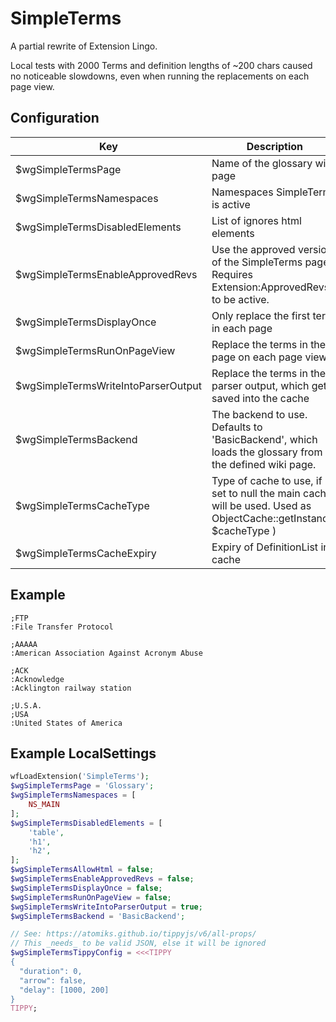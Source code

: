 # SimpleTerms

A partial rewrite of Extension Lingo.

Local tests with 2000 Terms and definition lengths of ~200 chars caused no noticeable slowdowns, even when running the replacements on each page view.

## Configuration
| Key                                 | Description                                                                                                                                         | Example                         | Default      |
|-------------------------------------|-----------------------------------------------------------------------------------------------------------------------------------------------------|---------------------------------|--------------|
| $wgSimpleTermsPage                  | Name of the glossary wiki page                                                                                                                      | Glossary                        | "Glossary"   |
| $wgSimpleTermsNamespaces            | Namespaces SimpleTerms is active                                                                                                                    | [0]                             | [0]          |
| $wgSimpleTermsDisabledElements      | List of ignores html elements                                                                                                                       | ['table']                       | [h1-6]       |
| $wgSimpleTermsEnableApprovedRevs    | Use the approved version of the SimpleTerms page. Requires Extension:ApprovedRevs to be active.                                                     | true                            | false        |
| $wgSimpleTermsDisplayOnce           | Only replace the first term in each page                                                                                                            | false                           | false        |
| $wgSimpleTermsRunOnPageView         | Replace the terms in the page on each page view                                                                                                     | false                           | true         |
| $wgSimpleTermsWriteIntoParserOutput | Replace the terms in the parser output, which gets saved into the cache                                                                             | true                            | false        |
| $wgSimpleTermsBackend               | The backend to use. Defaults to 'BasicBackend', which loads the glossary from the defined wiki page.                                                |                                 | BasicBackend |
| $wgSimpleTermsCacheType             | Type of cache to use, if set to null the main cache will be used. Used as ObjectCache::getInstance( $cacheType )                                    |                                 | null         |
| $wgSimpleTermsCacheExpiry           | Expiry of DefinitionList in cache                                                                                                                   | 2592000                         | 2592000      |


## Example
```
;FTP
:File Transfer Protocol

;AAAAA
:American Association Against Acronym Abuse

;ACK
:Acknowledge
:Acklington railway station

;U.S.A.
;USA
:United States of America
```

## Example LocalSettings
```php
wfLoadExtension('SimpleTerms');
$wgSimpleTermsPage = 'Glossary';
$wgSimpleTermsNamespaces = [
    NS_MAIN
];
$wgSimpleTermsDisabledElements = [
    'table',
    'h1',
    'h2',
];
$wgSimpleTermsAllowHtml = false;
$wgSimpleTermsEnableApprovedRevs = false;
$wgSimpleTermsDisplayOnce = false;
$wgSimpleTermsRunOnPageView = false;
$wgSimpleTermsWriteIntoParserOutput = true;
$wgSimpleTermsBackend = 'BasicBackend';

// See: https://atomiks.github.io/tippyjs/v6/all-props/
// This _needs_ to be valid JSON, else it will be ignored
$wgSimpleTermsTippyConfig = <<<TIPPY
{
  "duration": 0,
  "arrow": false,
  "delay": [1000, 200]
}
TIPPY;
```